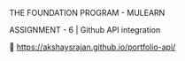 THE FOUNDATION PROGRAM - MULEARN

ASSIGNMENT - 6 | Github API integration

🔗 https://akshaysrajan.github.io/portfolio-api/
